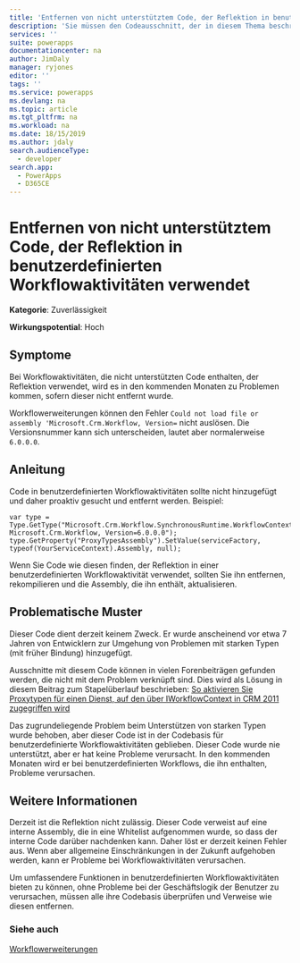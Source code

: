 ```yaml
---
title: 'Entfernen von nicht unterstütztem Code, der Reflektion in benutzerdefinierten Workflowaktivitäten verwendet | MicrosoftDocs'
description: 'Sie müssen den Codeausschnitt, der in diesem Thema beschrieben wird, entfernen, wenn Sie ihn in benutzerdefinierten Workflowaktivitäten finden'
services: ''
suite: powerapps
documentationcenter: na
author: JimDaly
manager: ryjones
editor: ''
tags: ''
ms.service: powerapps
ms.devlang: na
ms.topic: article
ms.tgt_pltfrm: na
ms.workload: na
ms.date: 18/15/2019
ms.author: jdaly
search.audienceType:
  - developer
search.app:
  - PowerApps
  - D365CE
---
```

# <a name="remove-unsupported-code-that-uses-reflection-in-custom-workflow-activities"></a>Entfernen von nicht unterstütztem Code, der Reflektion in benutzerdefinierten Workflowaktivitäten verwendet

**Kategorie**: Zuverlässigkeit

**Wirkungspotential**: Hoch

<a name='symptoms'></a>

## <a name="symptoms"></a>Symptome

Bei Workflowaktivitäten, die nicht unterstützten Code enthalten, der Reflektion verwendet, wird es in den kommenden Monaten zu Problemen kommen, sofern dieser nicht entfernt wurde.

Workflowerweiterungen können den Fehler `Could not load file or assembly 'Microsoft.Crm.Workflow, Version=` nicht auslösen. Die Versionsnummer kann sich unterscheiden, lautet aber normalerweise `6.0.0.0`.


<a name='guidance'></a>

## <a name="guidance"></a>Anleitung

Code in benutzerdefinierten Workflowaktivitäten sollte nicht hinzugefügt und daher proaktiv gesucht und entfernt werden. Beispiel:

```
var type = Type.GetType("Microsoft.Crm.Workflow.SynchronousRuntime.WorkflowContext, Microsoft.Crm.Workflow, Version=6.0.0.0");
type.GetProperty("ProxyTypesAssembly").SetValue(serviceFactory, typeof(YourServiceContext).Assembly, null); 
```

Wenn Sie Code wie diesen finden, der Reflektion in einer benutzerdefinierten Workflowaktivität verwendet, sollten Sie ihn entfernen, rekompilieren und die Assembly, die ihn enthält, aktualisieren.

<a name='problem'></a>

## <a name="problematic-patterns"></a>Problematische Muster

Dieser Code dient derzeit keinem Zweck. Er wurde anscheinend vor etwa 7 Jahren von Entwicklern zur Umgehung von Problemen mit starken Typen (mit früher Bindung) hinzugefügt. 

Ausschnitte mit diesem Code können in vielen Forenbeiträgen gefunden werden, die nicht mit dem Problem verknüpft sind. Dies wird als Lösung in diesem Beitrag zum Stapelüberlauf beschrieben: [So aktivieren Sie Proxytypen für einen Dienst, auf den über IWorkflowContext in CRM 2011 zugegriffen wird](https://stackoverflow.com/questions/9230117/how-to-enableproxytypes-on-a-service-accessed-from-the-iworkflowcontext-in-crm-2/45948206)

Das zugrundeliegende Problem beim Unterstützen von starken Typen wurde behoben, aber dieser Code ist in der Codebasis für benutzerdefinierte Workflowaktivitäten geblieben. Dieser Code wurde nie unterstützt, aber er hat keine Probleme verursacht. In den kommenden Monaten wird er bei benutzerdefinierten Workflows, die ihn enthalten, Probleme verursachen.


<a name='additional'></a>

## <a name="additional-information"></a>Weitere Informationen

Derzeit ist die Reflektion nicht zulässig. Dieser Code verweist auf eine interne Assembly, die in eine Whitelist aufgenommen wurde, so dass der interne Code darüber nachdenken kann. Daher löst er derzeit keinen Fehler aus. Wenn aber allgemeine Einschränkungen in der Zukunft aufgehoben werden, kann er Probleme bei Workflowaktivitäten verursachen.

Um umfassendere Funktionen in benutzerdefinierten Workflowaktivitäten bieten zu können, ohne Probleme bei der Geschäftslogik der Benutzer zu verursachen, müssen alle ihre Codebasis überprüfen und Verweise wie diesen entfernen.

<a name='seealso'></a>

### <a name="see-also"></a>Siehe auch

[Workflowerweiterungen](../../workflow/workflow-extensions.md)
